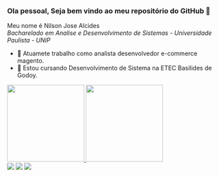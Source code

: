 ### Ola pessoal, Seja bem vindo ao meu repositório do GitHub 👋

Meu nome é Nilson Jose Alcides  
<i class="far fa-graduation-cap">Bacharelado em Analise e Desenvolvimento de Sistemas - Universidade Paulista - UNIP</i>

- 🔭 Atuamete trabalho como analista desenvolvedor e-commerce magento.
- 🌱 Estou cursando Desenvolvimento de Sistema  na ETEC Basilides de Godoy.

<div>
  <a href="https://github.com/Nilson-Alcides">
  <img height="180em" src="https://github-readme-stats.vercel.app/api?username=Nilson-Alcides&show_icons=true&theme=dark&include_all_commits=true&count_private=true"/>
  <img height="180em" src="https://github-readme-stats.vercel.app/api/top-langs/?username=Nilson-Alcides&layout=compact&langs_count=7&theme=dark"/>
</div>
  
 <div> 
 <!-- <a href="https://www.youtube.com/channel/UC_-uuuZbY0AAt9CViNzvc-Q" target="_blank"><img src="https://img.shields.io/badge/YouTube-FF0000?style=for-the-badge&logo=youtube&logoColor=white" target="_blank"></a>-->
  <a href="https://www.instagram.com/nilson_alcides/" target="_blank"><img src="https://img.shields.io/badge/-Instagram-%23E4405F?style=for-the-badge&logo=instagram&logoColor=white" target="_blank"></a>
 	<!-- <a href="https://www.twitch.tv/rafaballerinii" target="_blank"><img src="https://img.shields.io/badge/Twitch-9146FF?style=for-the-badge&logo=twitch&logoColor=white" target="_blank"></a>
 <a href="https://discord.gg/G9GPg5SA75" target="_blank"><img src="https://img.shields.io/badge/Discord-7289DA?style=for-the-badge&logo=discord&logoColor=white" target="_blank"></a> -->
  <a href = "mailto:nisonalcise@gmail.com"><img src="https://img.shields.io/badge/-Gmail-%23333?style=for-the-badge&logo=gmail&logoColor=white" target="_blank"></a>
  <a href="https://www.linkedin.com/in/nilson-alcides-48843ba7/" target="_blank"><img src="https://img.shields.io/badge/-LinkedIn-%230077B5?style=for-the-badge&logo=linkedin&logoColor=white" target="_blank"></a> 
 
 <!--  ![Snake animation](https://github.com/Nilson-Alcides/Nilson-Alcides/blob/output/github-contribution-grid-snake.svg)-->
 
</div>
<!--
**Nilson-Alcides/nilson-alcides** is a ✨ _special_ ✨ repository because its `README.md` (this file) appears on your GitHub profile.

Here are some ideas to get you started:

- 🔭 Atuuamete trabalho como analista desenvolvedor e-commerce magento...
- 🌱 I’m currently learning ...
- 👯 I’m looking to collaborate on ...
- 🤔 I’m looking for help with ...
- 💬 Ask me about ...
- 📫 How to reach me: ...
- 😄 Pronouns: ...
- ⚡ Fun fact: ...
-->
